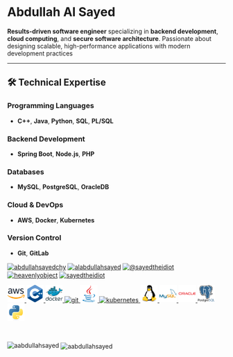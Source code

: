 # Abdullah Al Sayed

**Results-driven software engineer** specializing in **backend development**, **cloud computing**, and **secure software architecture**. Passionate about designing scalable, high-performance applications with modern development practices

---

## 🛠️ Technical Expertise

### Programming Languages
- **C++**, **Java**, **Python**, **SQL**, **PL/SQL**

### Backend Development
- **Spring Boot**, **Node.js**, **PHP**

### Databases
- **MySQL**, **PostgreSQL**, **OracleDB**

### Cloud & DevOps
- **AWS**, **Docker**, **Kubernetes**

### Version Control
- **Git**, **GitLab**

  


<!--## 📂 Featured Projects

1. **[Project Name 1](#)**  
   - Short description.

2. **[Project Name 2](#)**  
   - Short description.

3. **[Project Name 3](#)**  
   - Short description.

---

## 📈 GitHub Stats

![GitHub Stats](https://github-readme-stats.vercel.app/api?username=yourusername&show_icons=true&theme=modern)

![Top Languages](https://github-readme-stats.vercel.app/api/top-langs/?username=yourusername&layout=compact&theme=modern)

---

## 🌟 Let's Connect!

- **Email:** [your.email@example.com](#)
- **LinkedIn:** [Your LinkedIn Profile](#)
- **Portfolio:** [Your Portfolio Website](#)

---

Thanks for visiting! 🚀
!-->






<p align="left">

<a href="https://linkedin.com/in/abdullahsayedchy" target="blank"><img align="center" src="https://raw.githubusercontent.com/rahuldkjain/github-profile-readme-generator/master/src/images/icons/Social/linked-in-alt.svg" alt="abdullahsayedchy" height="30" width="40" /></a>
<a href="https://kaggle.com/alabdullahsayed" target="blank"><img align="center" src="https://raw.githubusercontent.com/rahuldkjain/github-profile-readme-generator/master/src/images/icons/Social/kaggle.svg" alt="alabdullahsayed" height="30" width="40" /></a>
<a href="https://medium.com/@sayedtheidiot" target="blank"><img align="center" src="https://raw.githubusercontent.com/rahuldkjain/github-profile-readme-generator/master/src/images/icons/Social/medium.svg" alt="@sayedtheidiot" height="30" width="40" /></a>
<a href="https://codeforces.com/profile/heavenlyobject" target="blank"><img align="center" src="https://raw.githubusercontent.com/rahuldkjain/github-profile-readme-generator/master/src/images/icons/Social/codeforces.svg" alt="heavenlyobject" height="30" width="40" /></a>
<a href="https://www.leetcode.com/sayedtheidiot" target="blank"><img align="center" src="https://raw.githubusercontent.com/rahuldkjain/github-profile-readme-generator/master/src/images/icons/Social/leet-code.svg" alt="sayedtheidiot" height="30" width="40" /></a>
</p>


<p align="left"> <a href="https://aws.amazon.com" target="_blank" rel="noreferrer"> <img src="https://raw.githubusercontent.com/devicons/devicon/master/icons/amazonwebservices/amazonwebservices-original-wordmark.svg" alt="aws" width="40" height="40"/> </a> <a href="https://www.w3schools.com/cpp/" target="_blank" rel="noreferrer"> <img src="https://raw.githubusercontent.com/devicons/devicon/master/icons/cplusplus/cplusplus-original.svg" alt="cplusplus" width="40" height="40"/> </a> <a href="https://www.docker.com/" target="_blank" rel="noreferrer"> <img src="https://raw.githubusercontent.com/devicons/devicon/master/icons/docker/docker-original-wordmark.svg" alt="docker" width="40" height="40"/> </a> <a href="https://git-scm.com/" target="_blank" rel="noreferrer"> <img src="https://www.vectorlogo.zone/logos/git-scm/git-scm-icon.svg" alt="git" width="40" height="40"/> </a> <a href="https://www.java.com" target="_blank" rel="noreferrer"> <img src="https://raw.githubusercontent.com/devicons/devicon/master/icons/java/java-original.svg" alt="java" width="40" height="40"/> </a> <a href="https://kubernetes.io" target="_blank" rel="noreferrer"> <img src="https://www.vectorlogo.zone/logos/kubernetes/kubernetes-icon.svg" alt="kubernetes" width="40" height="40"/> </a> <a href="https://www.linux.org/" target="_blank" rel="noreferrer"> <img src="https://raw.githubusercontent.com/devicons/devicon/master/icons/linux/linux-original.svg" alt="linux" width="40" height="40"/> </a> <a href="https://www.mysql.com/" target="_blank" rel="noreferrer"> <img src="https://raw.githubusercontent.com/devicons/devicon/master/icons/mysql/mysql-original-wordmark.svg" alt="mysql" width="40" height="40"/> </a> <a href="https://www.oracle.com/" target="_blank" rel="noreferrer"> <img src="https://raw.githubusercontent.com/devicons/devicon/master/icons/oracle/oracle-original.svg" alt="oracle" width="40" height="40"/> </a> <a href="https://www.postgresql.org" target="_blank" rel="noreferrer"> <img src="https://raw.githubusercontent.com/devicons/devicon/master/icons/postgresql/postgresql-original-wordmark.svg" alt="postgresql" width="40" height="40"/> </a> <a href="https://www.python.org" target="_blank" rel="noreferrer"> <img src="https://raw.githubusercontent.com/devicons/devicon/master/icons/python/python-original.svg" alt="python" width="40" height="40"/> </a> </p><br>


<p><img align="left" src="https://github-readme-stats.vercel.app/api/top-langs?username=aabdullahsayed&show_icons=true&locale=en&layout=compact" alt="aabdullahsayed" /></p>

<p>&nbsp;<img align="center" src="https://github-readme-stats.vercel.app/api?username=aabdullahsayed&show_icons=true&locale=en" alt="aabdullahsayed" /></p>


<!--
**aabdullahsayed/aabdullahsayed** is a ✨ _special_ ✨ repository because its `README.md` (this file) appears on your GitHub profile.

Here are some ideas to get you started:🔭 I’m currently working on ...
- 🌱 I’m currently learning ...
- 👯 I’m looking to collaborate on ...
- 🤔 I’m looking for help with ...
- 💬 Ask me about ...
- 📫 How to reach me: ...
- 😄 Pronouns: ...
- ⚡ Fun fact: ...
-->
